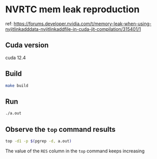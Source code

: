 # NVRTC mem leak reproduction

ref:  https://forums.developer.nvidia.com/t/memory-leak-when-using-nvjitlinkadddata-nvjitlinkaddfile-in-cuda-jit-compilation/315401/1

## Cuda version
cuda 12.4

## Build
```bash
make build
```

## Run
```bash
./a.out
```

## Observe the `top` command results
```bash
top -d1 -p $(pgrep -d, a.out)
```

The value of the `RES` column in the `top` command keeps increasing
